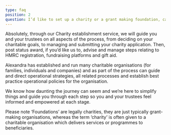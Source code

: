 ```yaml
---
type: faq
position: 2
question: I’d like to set up a charity or a grant making foundation, can you advise on the steps involved? (charity establishment)
---
```


Absolutely, through our Charity establishment service, we will guide you and your trustees on all aspects of the process, from deciding on your charitable goals, to managing and submitting your charity application. Then, post status award, if you’d like us to, advise and manage steps relating to HMRC registration, fundraising platforms and gift aid.

Alexandra has established and run many charitable organisations (for families, individuals and companies) and as part of the process can guide and direct operational strategies, all related processes and establish best practice operational policies for the organisation.

We know how daunting the journey can seem and we’re here to simplify things and guide you through each step so you and your trustees feel informed and empowered at each stage.

Please note ‘Foundations’ are legally charities, they are just typically grant-making organisations, whereas the term ‘charity’ is often given to a charitable organisation which delivers services or programmes to beneficiaries.
